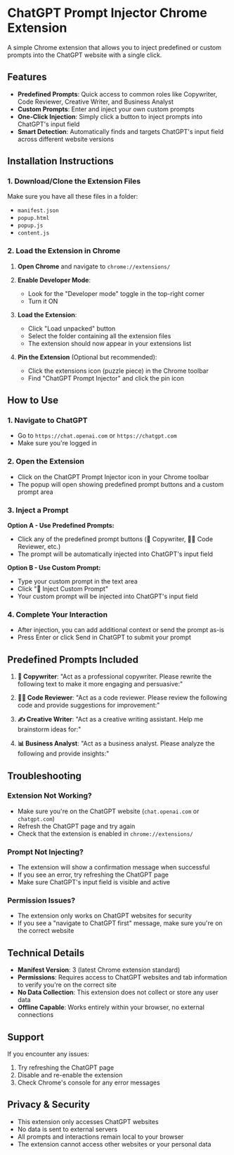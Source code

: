 # ChatGPT Prompt Injector Chrome Extension

A simple Chrome extension that allows you to inject predefined or custom prompts into the ChatGPT website with a single click.

## Features

- **Predefined Prompts**: Quick access to common roles like Copywriter, Code Reviewer, Creative Writer, and Business Analyst
- **Custom Prompts**: Enter and inject your own custom prompts
- **One-Click Injection**: Simply click a button to inject prompts into ChatGPT's input field
- **Smart Detection**: Automatically finds and targets ChatGPT's input field across different website versions

## Installation Instructions

### 1. Download/Clone the Extension Files
Make sure you have all these files in a folder:
- `manifest.json`
- `popup.html`
- `popup.js`
- `content.js`

### 2. Load the Extension in Chrome

1. **Open Chrome** and navigate to `chrome://extensions/`

2. **Enable Developer Mode**:
   - Look for the "Developer mode" toggle in the top-right corner
   - Turn it ON

3. **Load the Extension**:
   - Click "Load unpacked" button
   - Select the folder containing all the extension files
   - The extension should now appear in your extensions list

4. **Pin the Extension** (Optional but recommended):
   - Click the extensions icon (puzzle piece) in the Chrome toolbar
   - Find "ChatGPT Prompt Injector" and click the pin icon

## How to Use

### 1. Navigate to ChatGPT
- Go to `https://chat.openai.com` or `https://chatgpt.com`
- Make sure you're logged in

### 2. Open the Extension
- Click on the ChatGPT Prompt Injector icon in your Chrome toolbar
- The popup will open showing predefined prompt buttons and a custom prompt area

### 3. Inject a Prompt
**Option A - Use Predefined Prompts:**
- Click any of the predefined prompt buttons (💼 Copywriter, 👨‍💻 Code Reviewer, etc.)
- The prompt will be automatically injected into ChatGPT's input field

**Option B - Use Custom Prompt:**
- Type your custom prompt in the text area
- Click "🎯 Inject Custom Prompt"
- Your custom prompt will be injected into ChatGPT's input field

### 4. Complete Your Interaction
- After injection, you can add additional context or send the prompt as-is
- Press Enter or click Send in ChatGPT to submit your prompt

## Predefined Prompts Included

1. **💼 Copywriter**: "Act as a professional copywriter. Please rewrite the following text to make it more engaging and persuasive:"

2. **👨‍💻 Code Reviewer**: "Act as a code reviewer. Please review the following code and provide suggestions for improvement:"

3. **✍️ Creative Writer**: "Act as a creative writing assistant. Help me brainstorm ideas for:"

4. **📊 Business Analyst**: "Act as a business analyst. Please analyze the following and provide insights:"

## Troubleshooting

### Extension Not Working?
- Make sure you're on the ChatGPT website (`chat.openai.com` or `chatgpt.com`)
- Refresh the ChatGPT page and try again
- Check that the extension is enabled in `chrome://extensions/`

### Prompt Not Injecting?
- The extension will show a confirmation message when successful
- If you see an error, try refreshing the ChatGPT page
- Make sure ChatGPT's input field is visible and active

### Permission Issues?
- The extension only works on ChatGPT websites for security
- If you see a "navigate to ChatGPT first" message, make sure you're on the correct website

## Technical Details

- **Manifest Version**: 3 (latest Chrome extension standard)
- **Permissions**: Requires access to ChatGPT websites and tab information to verify you're on the correct site
- **No Data Collection**: This extension does not collect or store any user data
- **Offline Capable**: Works entirely within your browser, no external connections

## Support

If you encounter any issues:
1. Try refreshing the ChatGPT page
2. Disable and re-enable the extension
3. Check Chrome's console for any error messages

## Privacy & Security

- This extension only accesses ChatGPT websites
- No data is sent to external servers
- All prompts and interactions remain local to your browser
- The extension cannot access other websites or your personal data